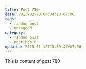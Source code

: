 ```yaml
---
title: Post 780
date: 2013-02-23T04:34:13+07:00
tags:
  - random post
  - untagged
category:
  - random post
  - post has 0
updated: 2013-01-18T13:59:47+07:00
---
```

This is content of post 780